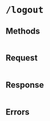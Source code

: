 # `/logout`

## Methods

```

```

## Request

```json

```

## Response

```json

```

## Errors

```

```
